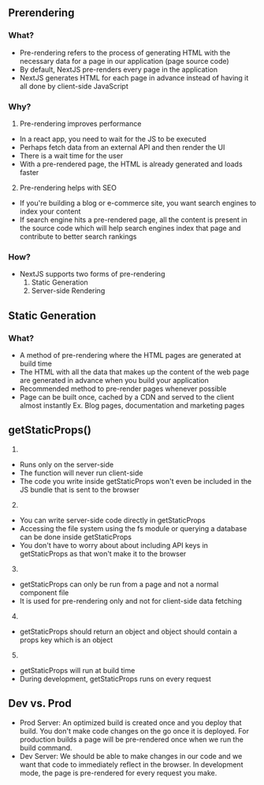 ## Prerendering

### What?

- Pre-rendering refers to the process of generating HTML with the necessary data for a page in our application (page source code)
- By default, NextJS pre-renders every page in the application
- NextJS generates HTML for each page in advance instead of having it all done by client-side JavaScript

### Why?

1. Pre-rendering improves performance

- In a react app, you need to wait for the JS to be executed
- Perhaps fetch data from an external API and then render the UI
- There is a wait time for the user
- With a pre-rendered page, the HTML is already generated and loads faster

2. Pre-rendering helps with SEO

- If you're building a blog or e-commerce site, you want search engines to index your content
- If search engine hits a pre-rendered page, all the content is present in the source code which will help search engines index that page and contribute to better search rankings

### How?

- NextJS supports two forms of pre-rendering
  1. Static Generation
  2. Server-side Rendering

## Static Generation

### What?

- A method of pre-rendering where the HTML pages are generated at build time
- The HTML with all the data that makes up the content of the web page are generated in advance when you build your application
- Recommended method to pre-render pages whenever possible
- Page can be built once, cached by a CDN and served to the client almost instantly
  Ex. Blog pages, documentation and marketing pages

## getStaticProps()

1.

- Runs only on the server-side
- The function will never run client-side
- The code you write inside getStaticProps won't even be included in the JS bundle that is sent to the browser

2.

- You can write server-side code directly in getStaticProps
- Accessing the file system using the fs module or querying a database can be done inside getStaticProps
- You don't have to worry about about including API keys in getStaticProps as that won't make it to the browser

3.

- getStaticProps can only be run from a page and not a normal component file
- It is used for pre-rendering only and not for client-side data fetching

4.

- getStaticProps should return an object and object should contain a props key which is an object

5.

- getStaticProps will run at build time
- During development, getStaticProps runs on every request

## Dev vs. Prod

- Prod Server: An optimized build is created once and you deploy that build. You don't make code changes on the go once it is deployed. For production builds a page will be pre-rendered once when we run the build command.
- Dev Server: We should be able to make changes in our code and we want that code to immediately reflect in the browser. In development mode, the page is pre-rendered for every request you make.
